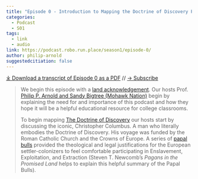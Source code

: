 ```yaml
---
title: "Episode 0 - Introduction to Mapping the Doctrine of Discovery Podcast"
categories:
  - Podcast
  - S01
tags:
  - link
  - audio
link: https://podcast.robo.run.place/season1/episode-0/
author: philip-arnold
suggestedcitiation: false
---
```


<div id="buzzsprout-player-10062173"></div><script src="https://www.buzzsprout.com/1926214/10062173-introduction-to-mapping-the-doctrine-of-discovery-podcast.js?container_id=buzzsprout-player-10062173&player=small" type="text/javascript" charset="utf-8"></script>

[⤓ Download a transcript of Episode 0 as a PDF](https://podcast.robo.run.place/assets/pdfs/Episode-0-Introducting-Mapping-The-Doctrine-of-Discovery-Transcript-rev2.pdf) // [→ Subscribe]((https://podcast.robo.run.place/subscribe/))

> We begin this episode with a [land acknowledgement](/land/). Our hosts Prof. [Philip P. Arnold and Sandy Bigtree (Mohawk Nation)](https://indigenousvalues.org/about/our-team/) begin by explaining the need for and importance of this podcast and how they hope it will be a helpful educational resource for college classrooms.
> 
> To begin mapping [The Doctrine of Discovery](https://robo.run.place/) our hosts start by discussing the iconic, Christopher Columbus. A man who literally embodies the Doctrine of Discovery. His voyage was funded by the Roman Catholic Church and the Crowns of Europe. A series of [papal bulls](https://robo.run.place/papal-bulls/) provided the theological and legal justifications for the European settler-colonizers to feel comfortable participating in Enslavement, Exploitation, and Extraction (Steven T. Newcomb’s _Pagans in the Promised Land_ helps to explain this helpful summary of the Papal Bulls).